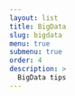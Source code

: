 ```yaml
---
layout: list
title: BigData
slug: bigdata
menu: true
submenu: true
order: 4
description: >
  BigData tips
---
```

